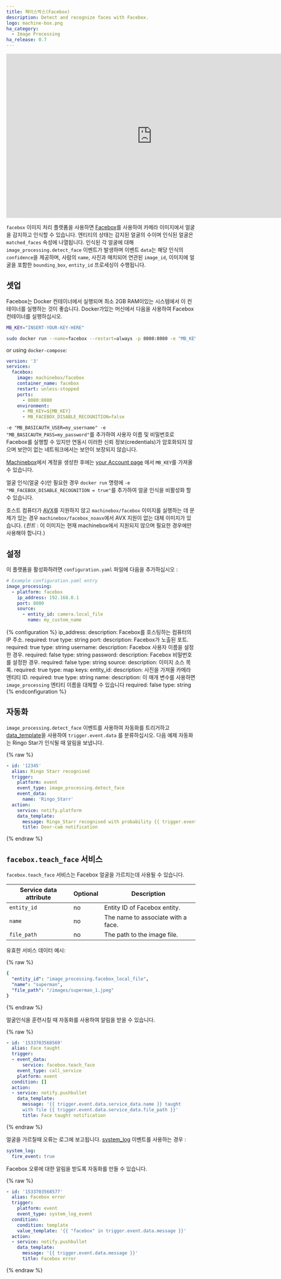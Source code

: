 ```yaml
---
title: 페이스박스(Facebox)
description: Detect and recognize faces with Facebox.
logo: machine-box.png
ha_category:
  - Image Processing
ha_release: 0.7
---
```


<div class='videoWrapper'>
<iframe width="776" height="437" src="https://www.youtube.com/embed/k7u97Pm2tT4" frameborder="0" allow="accelerometer; autoplay; encrypted-media; gyroscope; picture-in-picture" allowfullscreen></iframe>
</div>

`facebox` 이미지 처리 플랫폼을 사용하면 [Facebox](https://machinebox.io/docs/facebox)를 사용하여 카메라 이미지에서 얼굴을 감지하고 인식할 수 있습니다. 엔티티의 상태는 감지된 얼굴의 수이며 인식된 얼굴은 `matched_faces` 속성에 나열됩니다. 인식된 각 얼굴에 대해 `image_processing.detect_face` 이벤트가 발생하며 이벤트 `data`는 해당 인식의 `confidence`을 제공하며, 사람의 `name`, 사진과 매치되어 연관된 `image_id`, 이미지에 얼굴을 포함한 `bounding_box`, `entity_id` 프로세싱이 수행됩니다.  

## 셋업

Facebox는 Docker 컨테이너에서 실행되며 최소 2GB RAM이있는 시스템에서 이 컨테이너를 실행하는 것이 좋습니다.  Docker가있는 머신에서 다음을 사용하여 Facebox 컨테이너를 실행하십시오.

```bash
MB_KEY="INSERT-YOUR-KEY-HERE"

sudo docker run --name=facebox --restart=always -p 8080:8080 -e "MB_KEY=$MB_KEY"  machinebox/facebox
```

or using `docker-compose`:

```yaml
version: '3'
services:
  facebox:
    image: machinebox/facebox
    container_name: facebox
    restart: unless-stopped
    ports:
      - 8080:8080
    environment:
      - MB_KEY=${MB_KEY}
      - MB_FACEBOX_DISABLE_RECOGNITION=false
```

`-e "MB_BASICAUTH_USER=my_username" -e "MB_BASICAUTH_PASS=my_password"`를 추가하여 사용자 이름 및 비밀번호로 Facebox를 실행할 수 있지만 연동시 이러한 신뢰 정보(credentials)가 암호화되지 않으며 보안이 없는 네트워크에서는 보안이 보장되지 않습니다.

[Machinebox](https://machinebox.io/account)에서 계정을 생성한 후에는 [your Account page](https://developer.veritone.com/machinebox/overview) 에서 `MB_KEY`를 가져올 수 있습니다.

얼굴 인식(얼굴 수)만 필요한 경우 `docker run` 명령에 `-e "MB_FACEBOX_DISABLE_RECOGNITION = true"`를 추가하여 얼굴 인식을 비활성화 할 수 있습니다.

호스트 컴퓨터가 [AVX](https://en.wikipedia.org/wiki/Advanced_Vector_Extensions)를 지원하지 않고 `machinebox/facebox` 이미지를 실행하는 데 문제가 있는 경우 `machinebox/facebox_noavx`에서 AVX 지원이 없는 대체 이미지가 있습니다. (*힌트* : 이 이미지는 현재 machinebox에서 지원되지 않으며 필요한 경우에만 사용해야 합니다.)

## 설정

이 플랫폼을 활성화하려면 `configuration.yaml` 파일에 다음을 추가하십시오 :

```yaml
# Example configuration.yaml entry
image_processing:
  - platform: facebox
    ip_address: 192.168.0.1
    port: 8080
    source:
      - entity_id: camera.local_file
        name: my_custom_name
```

{% configuration %}
ip_address:
  description: Facebox를 호스팅하는 컴퓨터의 IP 주소.
  required: true
  type: string
port:
  description: Facebox가 노출된 포트.
  required: true
  type: string
username:
  description: Facebox 사용자 이름을 설정한 경우.
  required: false
  type: string
password:
  description: Facebox 비밀번호를 설정한 경우.
  required: false
  type: string
source:
  description: 이미지 소스 목록.
  required: true
  type: map
  keys:
    entity_id:
      description: 사진을 가져올 카메라 엔티티 ID.
      required: true
      type: string
    name:
      description: 이 매개 변수를 사용하면 `image_processing` 엔티티 이름을 대체할 수 있습니다 
      required: false
      type: string
{% endconfiguration %}

## 자동화

`image_processing.detect_face` 이벤트를 사용하여 자동화를 트리거하고 [data_template](/docs/automation/templating/)을 사용하여 `trigger.event.data` 를 분류하십시오. 다음 예제 자동화는 Ringo Star가 인식될 때 알림을 보냅니다.

{% raw %}
```yaml
- id: '12345'
  alias: Ringo Starr recognised
  trigger:
    platform: event
    event_type: image_processing.detect_face
    event_data:
      name: 'Ringo_Starr'
  action:
    service: notify.platform
    data_template:
      message: Ringo_Starr recognised with probability {{ trigger.event.data.confidence }}
      title: Door-cam notification
```
{% endraw %}

## `facebox.teach_face` 서비스

`facebox.teach_face` 서비스는 Facebox 얼굴을 가르치는데 사용될 수 있습니다.

| Service data attribute | Optional | Description |
| ---------------------- | -------- | ----------- |
| `entity_id` | no | Entity ID of Facebox entity.
| `name` | no | The name to associate with a face.
| `file_path` | no | The path to the image file.

유효한 서비스 데이터 예시:

{% raw %}
```yaml
{
  "entity_id": "image_processing.facebox_local_file",
  "name": "superman",
  "file_path": "/images/superman_1.jpeg"
}
```
{% endraw %}

얼굴인식을 훈련시킬 때 자동화를 사용하여 알림을 받을 수 있습니다.

{% raw %}
```yaml
- id: '1533703568569'
  alias: Face taught
  trigger:
  - event_data:
      service: facebox.teach_face
    event_type: call_service
    platform: event
  condition: []
  action:
  - service: notify.pushbullet
    data_template:
      message: '{{ trigger.event.data.service_data.name }} taught
      with file {{ trigger.event.data.service_data.file_path }}'
      title: Face taught notification
```
{% endraw %}

얼굴을 가르칠때 오류는 로그에 보고됩니다. [system_log](/integrations/system_log/) 이벤트를 사용하는 경우 :

```yaml
system_log:
  fire_event: true
```

Facebox 오류에 대한 알림을 받도록 자동화를 만들 수 있습니다.

{% raw %}
```yaml
- id: '1533703568577'
  alias: Facebox error
  trigger:
    platform: event
    event_type: system_log_event
  condition:
    condition: template
    value_template: '{{ "facebox" in trigger.event.data.message }}'
  action:
  - service: notify.pushbullet
    data_template:
      message: '{{ trigger.event.data.message }}'
      title: Facebox error
```
{% endraw %}
